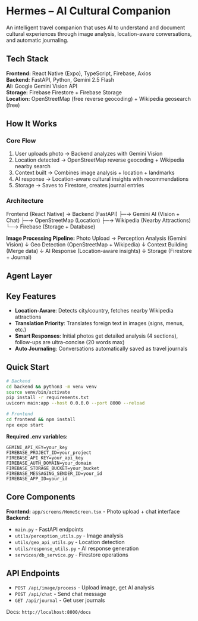# Hermes – AI Cultural Companion

An intelligent travel companion that uses AI to understand and document cultural experiences through image analysis, location-aware conversations, and automatic journaling.

## Tech Stack

**Frontend:** React Native (Expo), TypeScript, Firebase, Axios  
**Backend:** FastAPI, Python, Gemini 2.5 Flash  
**AI:** Google Gemini Vision API  
**Storage:** Firebase Firestore + Firebase Storage  
**Location:** OpenStreetMap (free reverse geocoding) + Wikipedia geosearch (free)

## How It Works

### Core Flow
1. User uploads photo → Backend analyzes with Gemini Vision
2. Location detected → OpenStreetMap reverse geocoding + Wikipedia nearby search
3. Context built → Combines image analysis + location + landmarks
4. AI response → Location-aware cultural insights with recommendations
5. Storage → Saves to Firestore, creates journal entries

### Architecture
Frontend (React Native) → Backend (FastAPI)
├─→ Gemini AI (Vision + Chat)
├─→ OpenStreetMap (Location)
├─→ Wikipedia (Nearby Attractions)
└─→ Firebase (Storage + Database)

**Image Processing Pipeline:**
Photo Upload → Perception Analysis (Gemini Vision)
↓
Geo Detection (OpenStreetMap + Wikipedia)
↓
Context Building (Merge data)
↓
AI Response (Location-aware insights)
↓
Storage (Firestore + Journal)

## Agent Layer



## Key Features

- **Location-Aware**: Detects city/country, fetches nearby Wikipedia attractions
- **Translation Priority**: Translates foreign text in images (signs, menus, etc.)
- **Smart Responses**: Initial photos get detailed analysis (4 sections), follow-ups are ultra-concise (20 words max)
- **Auto Journaling**: Conversations automatically saved as travel journals

## Quick Start

```bash
# Backend
cd backend && python3 -m venv venv
source venv/bin/activate
pip install -r requirements.txt
uvicorn main:app --host 0.0.0.0 --port 8000 --reload

# Frontend  
cd frontend && npm install
npx expo start
```

**Required .env variables:**
```env
GEMINI_API_KEY=your_key
FIREBASE_PROJECT_ID=your_project
FIREBASE_API_KEY=your_api_key
FIREBASE_AUTH_DOMAIN=your_domain
FIREBASE_STORAGE_BUCKET=your_bucket
FIREBASE_MESSAGING_SENDER_ID=your_id
FIREBASE_APP_ID=your_id
```

## Core Components

**Frontend:** `app/screens/HomeScreen.tsx` - Photo upload + chat interface  
**Backend:** 
- `main.py` - FastAPI endpoints
- `utils/perception_utils.py` - Image analysis
- `utils/geo_api_utils.py` - Location detection
- `utils/response_utils.py` - AI response generation
- `services/db_service.py` - Firestore operations

## API Endpoints

- `POST /api/image/process` - Upload image, get AI analysis
- `POST /api/chat` - Send chat message
- `GET /api/journal` - Get user journals

Docs: `http://localhost:8000/docs`
